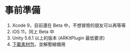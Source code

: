 # 事前準備

1. Xcode 9，目前還在 Beta 中，不想冒險的朋友可以再等等
2. iOS 11，同上 Beta 中
3. Unity 5.6.1 以上的版本 (ARKitPlugin 最低要求)
4. [下載素材包](https://github.com/unity3d-jp/unitychan-crs/archive/master.zip)，並解壓縮備用


